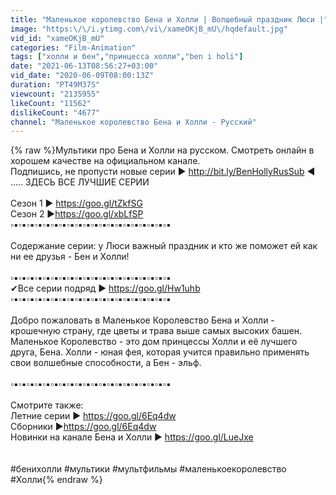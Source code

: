 ```yaml
---
title: "Маленькое королевство Бена и Холли | Волшебный праздник Люси |"
image: "https:\/\/i.ytimg.com\/vi\/xameOKjB_mU\/hqdefault.jpg"
vid_id: "xameOKjB_mU"
categories: "Film-Animation"
tags: ["холли и бен","принцесса холли","ben i holi"]
date: "2021-06-13T08:56:27+03:00"
vid_date: "2020-06-09T08:00:13Z"
duration: "PT49M37S"
viewcount: "2135955"
likeCount: "11562"
dislikeCount: "4677"
channel: "Маленькое королевство Бена и Холли - Pусский"
---
```

{% raw %}Мультики про Бена и Холли на русском. Смотреть онлайн в хорошем качестве на официальном канале. <br />Подпишись, не пропусти новые серии ► <a rel="nofollow" target="blank" href="http://bit.ly/BenHollyRusSub">http://bit.ly/BenHollyRusSub</a> ◄  ..... ЗДЕСЬ ВСЕ ЛУЧШИЕ СЕРИИ<br /><br />Сезон 1 ► <a rel="nofollow" target="blank" href="https://goo.gl/tZkfSG">https://goo.gl/tZkfSG</a><br />Сезон 2 ►<a rel="nofollow" target="blank" href="https://goo.gl/xbLfSP">https://goo.gl/xbLfSP</a><br />▫️▪️▫️▪️▫️▪️▫️▪️▫️▪️▫️▪️▫️▪️▫️▪️▫️▪️▫️▪️▫️▪️▫️▪️▫️▪️▫️▪️▫️▪️▫️▪️▫️▪️▫️▪️▫️▪️▫️▪️<br /><br />Содержание серии: у Люси важный праздник и кто же поможет ей как ни ее друзья - Бен и Холли!<br /><br />▫️▪️▫️▪️▫️▪️▫️▪️▫️▪️▫️▪️▫️▪️▫️▪️▫️▪️▫️▪️▫️▪️▫️▪️▫️▪️▫️▪️▫️▪️▫️▪️▫️▪️▫️▪️▫️▪️▫️▪️<br />✔Все серии подряд ► <a rel="nofollow" target="blank" href="https://goo.gl/Hw1uhb">https://goo.gl/Hw1uhb</a> ▫️▪️▫️▪️▫️▪️▫️▪️▫️▪️▫️▪️▫️▪️▫️▪️▫️▪️▫️▪️▫️▪️▫️▪️▫️▪️▫️▪️▫️▪️▫️▪️▫️▪️▫️▪️▫️▪️▫️▪️<br /><br />Добро пожаловать в Маленькое Королевство Бена и Холли - крошечную страну, где цветы и трава выше самых высоких башен. Маленькое Королевство - это дом принцессы Холли и её лучшего друга, Бена. Холли - юная фея, которая учится правильно применять свои волшебные способности, а Бен - эльф.<br /><br />▫️▪️▫️▪️▫️▪️▫️▪️▫️▪️▫️▪️▫️▪️▫️▪️▫️▪️▫️▪️▫️▪️▫️▪️▫️▪️▫️▪️▫️▪️▫️▪️▫️▪️▫️▪️▫️▪️▫️▪️<br /><br />Смотрите также:<br />Летние серии ► <a rel="nofollow" target="blank" href="https://goo.gl/6Eq4dw">https://goo.gl/6Eq4dw</a><br />Сборники ►<a rel="nofollow" target="blank" href="https://goo.gl/6Eq4dw">https://goo.gl/6Eq4dw</a><br />Новинки на канале Бена и Холли ► <a rel="nofollow" target="blank" href="https://goo.gl/LueJxe">https://goo.gl/LueJxe</a><br /><br /><br />#бенихолли #мультики #мультфильмы #маленькоекоролевство #Холли{% endraw %}
